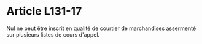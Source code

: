 # Article L131-17

Nul ne peut être inscrit en qualité de courtier de marchandises assermenté sur plusieurs listes de cours d'appel.